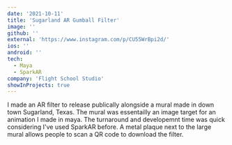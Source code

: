 ```yaml
---
date: '2021-10-11'
title: 'Sugarland AR Gumball Filter'
image: ''
github: ''
external: 'https://www.instagram.com/p/CU55WrBpi2d/'
ios: ''
android: ''
tech:
  - Maya
  - SparkAR
company: 'Flight School Studio'
showInProjects: true
---
```


I made an AR filter to release publically alongside a mural made in down town Sugarland, Texas. The mural was essentailly an image target for an animation I made in maya. The turnaround and developemnt time was quick considering I've used SparkAR before. A metal plaque next to the large mural allows people to scan a QR code to download the filter.
